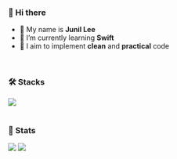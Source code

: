 ### 👋 Hi there
- 🍏 My name is **Junil Lee**
- 🌱 I’m currently learning **Swift**
- 🌿 I aim to implement **clean** and **practical** code
<br>

### 🛠️ Stacks
<div style="text-align: left">
  <a href="https://skillicons.dev">
    <img src="https://skillicons.dev/icons?i=apple,firebase,figma,obsidian,postman,sqlite,swift"/>
  </a>
</div>
<br>

### 🏅 Stats
<div style="text-align: left">
  <img src="https://github-readme-stats.vercel.app/api?username=vinyl-nyl&show_icons=true&hide=contribs,prs&cache_seconds=86400&theme=swift" />
  <img src="https://github-readme-stats.vercel.app/api/top-langs/?username=vinyl-nyl&layout=compact&theme=swift" />
</div>
